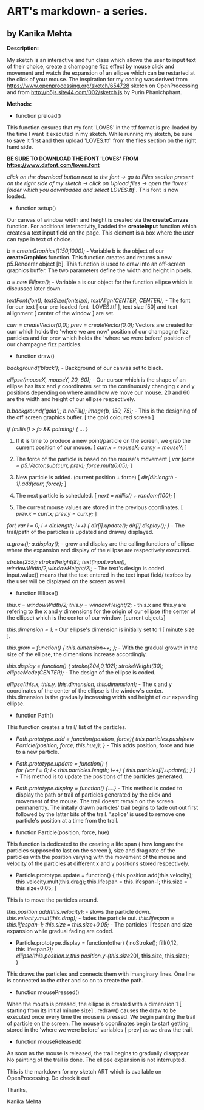 # ART's markdown- a series.
## by Kanika Mehta

**Description:**

My sketch is an interactive and fun class which allows the user to input text of their choice, create a champagne fizz effect by mouse click and movement and watch the expansion of an ellipse which can be restarted at the click of your mouse. The inspiration for my coding was derived from https://www.openprocessing.org/sketch/654728 sketch on OpenProcessing and from http://p5js.site44.com/002/sketch.js by Purin Phanichphant. 





**Methods:**

- function preload()

This function ensures that my font 'LOVES' in the ttf format is pre-loaded by the time I want it executed in my sketch. While running my sketch, be sure to save it first and then upload 'LOVES.ttf' from the files section on the right hand side.

**BE SURE TO DOWNLOAD THE FONT 'LOVES' FROM https://www.dafont.com/loves.font**

*click on the download button next to the font -> go to Files section present on the right side of my sketch -> click on Upload files -> open the 'loves' folder which you downloaded and select LOVES.ttf* . This font is now loaded. 



- function setup()

Our canvas of window width and height is created via the **createCanvas** function.
For additional interactivity, I added the **createInput** function which creates a text input field on the page. This element is a box where the user can type in text of choice. 

*b = createGraphics(1150,1000);* - Variable b is the object of our **createGraphics** function. This function creates and returns a new p5.Renderer object [b]. This function is used to draw into an off-screen graphics buffer. The two parameters define the width and height in pixels.

*a = new Ellipse();* - Variable a is our object for the function ellipse which is discussed later down.

*textFont(font);* *textSize(fontsize);* *textAlign(CENTER, CENTER);* - The font for our text [ our pre-loaded font- LOVES.ttf ], text size [50] and text allignment [ center of the window ] are set.

*curr = createVector(0,0);*
*prev = createVector(0,0);* Vectors are created for curr which holds the 'where we are now' position of our champagne fizz particles and for prev which holds the 'where we were before' position of our champagne fizz particles. 


- function draw()

*background('black');* - Background of our canvas set to black.

*ellipse(mouseX, mouseY, 20, 60);* - Our cursor which is the shape of an ellipse has its x and y coordinates set to the continuously changing x and y positions depending on where annd how we move our mouse. 20 and 60 are the width and height of our ellipse respectively. 

*b.background('gold');
  b.noFill();
 image(b, 150, 75);* - This is the designing of the off screen graphics buffer. [ the gold coloured screen ]
 
 *if (millis() > fo && painting) { ... }*  
 
   1. If it is time to produce a new point/particle on the screen, we grab the current position of our mouse. [  *curr.x = mouseX;
    curr.y = mouseY;* ]
    
   2.  The force of the particle is based on the mouse's movement.[ *var force = p5.Vector.sub(curr, prev);
    force.mult(0.05);* ]
 
   3.  New particle is added. (current position + force) [ *dir[dir.length - 1].add(curr, force);* ]

   4.  The next particle is scheduled. [ *next = millis() + random(100);* ]

   5.  The current mouse values are stored in the previous coordinates. [  *prev.x = curr.x;
    prev.y = curr.y;* ]
    
    
*for( var i = 0; i < dir.length; i++) {
    dir[i].update();
    dir[i].display();
  }* -    The trail/path of the particles is updated and drawn/ displayed. 
  
  *a.grow();
  a.display();* -  grow and display are the calling functions of ellipse where the expansion and display of the ellipse are respectively executed.
  
  *stroke(255);
  	strokeWeight(8);
	text(input.value(), windowWidth/2,windowHeight/2);* -  The text's design is coded. input.value() means that the text entered in the text input field/ textbox by the user will be displayed on the screen as well. 
  
  
- function Ellipse()

*this.x = windowWidth/2;
  this.y = windowHeight/2;* - this.x and this.y are refering to the x and y dimensions for the origin of our ellipse (the center of the ellipse) which is the center of our window. [current objects]
  
 *this.dimension = 1;* - Our ellipse's dimension is initially set to 1 [ minute size ]. 
 
 *this.grow = function() {
    this.dimension++;
  };* - With the gradual growth in the size of the ellipse, the dimensions increase accordingly. 
  
  *this.display = function() {
  	stroke(204,0,102);
  	strokeWeight(30);
  	ellipseMode(CENTER);*
    - The design of the ellipse is coded. 
    
  *ellipse(this.x, this.y, this.dimension, this.dimension);* - The x and y coordinates of the center of the ellipse is the window's center. this.dimension is the gradually increasing width and height of our expanding ellipse.
  

- function Path()

This function creates a trail/ list of the particles.

- *Path.prototype.add = function(position, force){
 this.particles.push(new Particle(position, force, this.hue));
}*   - This adds position, force and hue to a new particle. 

- *Path.prototype.update = function() {  
  for (var i = 0; i < this.particles.length; i++) {
    this.particles[i].update();
  }
}* - This method is to update the positions of the particles generated.

- *Path.prototype.display = function() {....}* - This method is coded to display the path or trail of particles generated by the click and movement of the mouse. The trail doesnt remain on the screen permanently. The initally drawn particles' trail begins to fade out out first followed by the latter bits of the trail. '.splice' is used to remove one particle's position at a time from the trail. 

- function Particle(position, force, hue) 

This function is dedicated to the creating a life span ( how long are the particles supposed to last on the screen ), size and drag rate of the particles with the position varying with the movement of the mouse and velocity of the particles at different x and y positions stored respectively. 

- Particle.prototype.update = function() {
  this.position.add(this.velocity);
  this.velocity.mult(this.drag);
  this.lifespan = this.lifespan-1;
  this.size = this.size+0.05;
}

 This is to move the particles around. 
 
 *this.position.add(this.velocity);* - slows the particle down.
 *this.velocity.mult(this.drag);* - fades the particle out. 
*this.lifespan = this.lifespan-1;
  this.size = this.size+0.05;* - The particles' lifespan and size expansion while gradual fading are coded. 
  
  - Particle.prototype.display = function(other) {
  noStroke();
  fill(0,12, this.lifespan*2);    
  ellipse(this.position.x,this.position.y-(this.size*20), this.size, this.size);    
}

This draws the particles and connects them with imanginary lines. One line is connected to the other and so on to create the path. 



- function mousePressed() 

When the mouth is pressed, the ellipse is created with a dimension 1 [ starting from its initial minute size] . redraw() causes the draw to be executed once every time the mouse is pressed. We begin painting the trail of particle on the screen. The mouse's coordinates begin to start getting stored in the 'where we were before' variables [ prev] as we draw the trail. 


- function mouseReleased()

As soon as the mouse is released, the trail begins to gradually disappear. No painting of the trail is done. The ellipse expansion is not interrupted. 



This is the markdown for my sketch ART which is available on OpenProcessing. Do check it out!


Thanks,

Kanika Mehta





 
 
 
 


  
  
  
  
 
 
 

  
   
 
 

 
 








